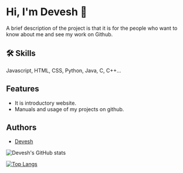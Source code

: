 
# Hi, I'm Devesh 👋



A brief description of the project is that it is for the people who want to know about me and see my work on Github.

## 🛠 Skills
Javascript, HTML, CSS, Python, Java, C, C++...


## Features

- It is introductory website.
- Manuals and usage of my projects on github.
## Authors

- [Devesh](https://www.github.com/devesh-sharma-01032008)

![Devesh's GitHub stats](https://github-readme-stats.vercel.app/api?username=devesh-sharma-01032008&show_icons=true&theme=radical)

[![Top Langs](https://github-readme-stats.vercel.app/api/top-langs/?username=devesh-sharma-01032008)](https://github.com/anuraghazra/github-readme-stats)
